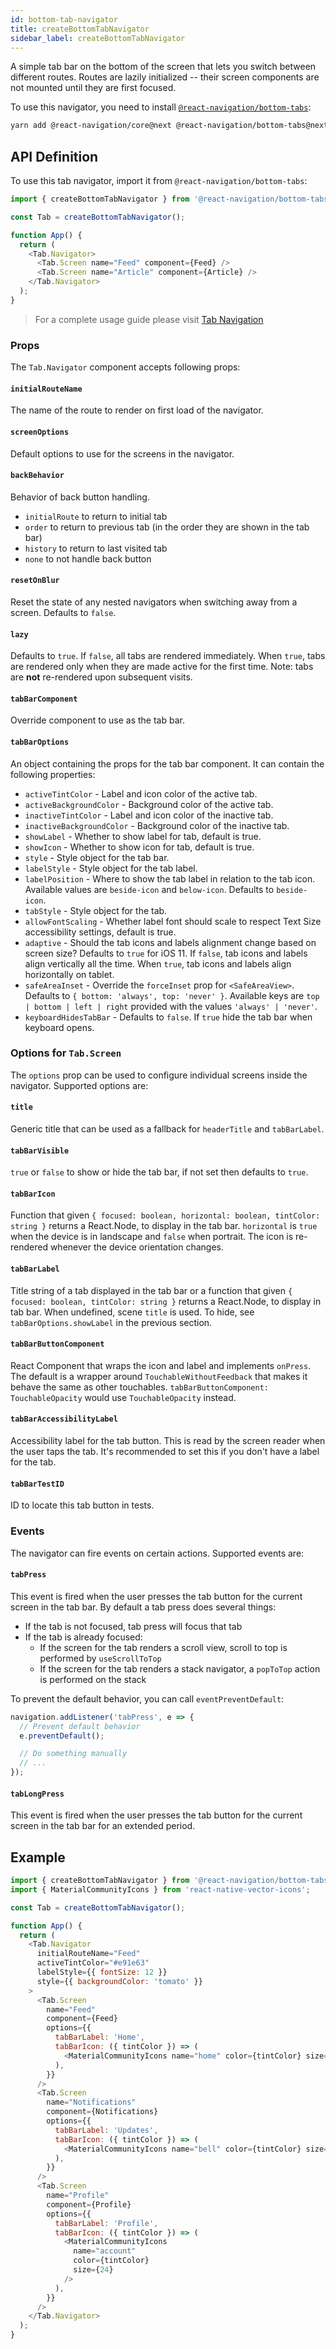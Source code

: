 ```yaml
---
id: bottom-tab-navigator
title: createBottomTabNavigator
sidebar_label: createBottomTabNavigator
---
```


A simple tab bar on the bottom of the screen that lets you switch between different routes. Routes are lazily initialized -- their screen components are not mounted until they are first focused.

To use this navigator, you need to install [`@react-navigation/bottom-tabs`](https://github.com/navigation-ex/packages/bottom-tabs):

```sh
yarn add @react-navigation/core@next @react-navigation/bottom-tabs@next
```

## API Definition

To use this tab navigator, import it from `@react-navigation/bottom-tabs`:

```js
import { createBottomTabNavigator } from '@react-navigation/bottom-tabs';

const Tab = createBottomTabNavigator();

function App() {
  return (
    <Tab.Navigator>
      <Tab.Screen name="Feed" component={Feed} />
      <Tab.Screen name="Article" component={Article} />
    </Tab.Navigator>
  );
}
```

> For a complete usage guide please visit [Tab Navigation](https://reactnavigation.org/docs/tab-based-navigation.html)

### Props

The `Tab.Navigator` component accepts following props:

#### `initialRouteName`

The name of the route to render on first load of the navigator.

#### `screenOptions`

Default options to use for the screens in the navigator.

#### `backBehavior`

Behavior of back button handling.

- `initialRoute` to return to initial tab
- `order` to return to previous tab (in the order they are shown in the tab bar)
- `history` to return to last visited tab
- `none` to not handle back button

#### `resetOnBlur`

Reset the state of any nested navigators when switching away from a screen. Defaults to `false`.

#### `lazy`

Defaults to `true`. If `false`, all tabs are rendered immediately. When `true`, tabs are rendered only when they are made active for the first time. Note: tabs are **not** re-rendered upon subsequent visits.

#### `tabBarComponent`

Override component to use as the tab bar.

#### `tabBarOptions`

An object containing the props for the tab bar component. It can contain the following properties:

- `activeTintColor` - Label and icon color of the active tab.
- `activeBackgroundColor` - Background color of the active tab.
- `inactiveTintColor` - Label and icon color of the inactive tab.
- `inactiveBackgroundColor` - Background color of the inactive tab.
- `showLabel` - Whether to show label for tab, default is true.
- `showIcon` - Whether to show icon for tab, default is true.
- `style` - Style object for the tab bar.
- `labelStyle` - Style object for the tab label.
- `labelPosition` - Where to show the tab label in relation to the tab icon. Available values are `beside-icon` and `below-icon`. Defaults to `beside-icon`.
- `tabStyle` - Style object for the tab.
- `allowFontScaling` - Whether label font should scale to respect Text Size accessibility settings, default is true.
- `adaptive` - Should the tab icons and labels alignment change based on screen size? Defaults to `true` for iOS 11. If `false`, tab icons and labels align vertically all the time. When `true`, tab icons and labels align horizontally on tablet.
- `safeAreaInset` - Override the `forceInset` prop for `<SafeAreaView>`. Defaults to `{ bottom: 'always', top: 'never' }`. Available keys are `top | bottom | left | right` provided with the values `'always' | 'never'`.
- `keyboardHidesTabBar` - Defaults to `false`. If `true` hide the tab bar when keyboard opens.

### Options for `Tab.Screen`

The `options` prop can be used to configure individual screens inside the navigator. Supported options are:

#### `title`

Generic title that can be used as a fallback for `headerTitle` and `tabBarLabel`.

#### `tabBarVisible`

`true` or `false` to show or hide the tab bar, if not set then defaults to `true`.

#### `tabBarIcon`

Function that given `{ focused: boolean, horizontal: boolean, tintColor: string }` returns a React.Node, to display in the tab bar. `horizontal` is `true` when the device is in landscape and `false` when portrait. The icon is re-rendered whenever the device orientation changes.

#### `tabBarLabel`

Title string of a tab displayed in the tab bar or a function that given `{ focused: boolean, tintColor: string }` returns a React.Node, to display in tab bar. When undefined, scene `title` is used. To hide, see `tabBarOptions.showLabel` in the previous section.

#### `tabBarButtonComponent`

React Component that wraps the icon and label and implements `onPress`. The default is a wrapper around `TouchableWithoutFeedback` that makes it behave the same as other touchables. `tabBarButtonComponent: TouchableOpacity` would use `TouchableOpacity` instead.

#### `tabBarAccessibilityLabel`

Accessibility label for the tab button. This is read by the screen reader when the user taps the tab. It's recommended to set this if you don't have a label for the tab.

#### `tabBarTestID`

ID to locate this tab button in tests.

### Events

The navigator can fire events on certain actions. Supported events are:

#### `tabPress`

This event is fired when the user presses the tab button for the current screen in the tab bar. By default a tab press does several things:

- If the tab is not focused, tab press will focus that tab
- If the tab is already focused:
  - If the screen for the tab renders a scroll view, scroll to top is performed by `useScrollToTop`
  - If the screen for the tab renders a stack navigator, a `popToTop` action is performed on the stack

To prevent the default behavior, you can call `eventPreventDefault`:

```js
navigation.addListener('tabPress', e => {
  // Prevent default behavior
  e.preventDefault();

  // Do something manually
  // ...
});
```

#### `tabLongPress`

This event is fired when the user presses the tab button for the current screen in the tab bar for an extended period.

## Example

```js
import { createBottomTabNavigator } from '@react-navigation/bottom-tabs';
import { MaterialCommunityIcons } from 'react-native-vector-icons';

const Tab = createBottomTabNavigator();

function App() {
  return (
    <Tab.Navigator
      initialRouteName="Feed"
      activeTintColor="#e91e63"
      labelStyle={{ fontSize: 12 }}
      style={{ backgroundColor: 'tomato' }}
    >
      <Tab.Screen
        name="Feed"
        component={Feed}
        options={{
          tabBarLabel: 'Home',
          tabBarIcon: ({ tintColor }) => (
            <MaterialCommunityIcons name="home" color={tintColor} size={24} />
          ),
        }}
      />
      <Tab.Screen
        name="Notifications"
        component={Notifications}
        options={{
          tabBarLabel: 'Updates',
          tabBarIcon: ({ tintColor }) => (
            <MaterialCommunityIcons name="bell" color={tintColor} size={24} />
          ),
        }}
      />
      <Tab.Screen
        name="Profile"
        component={Profile}
        options={{
          tabBarLabel: 'Profile',
          tabBarIcon: ({ tintColor }) => (
            <MaterialCommunityIcons
              name="account"
              color={tintColor}
              size={24}
            />
          ),
        }}
      />
    </Tab.Navigator>
  );
}
```
